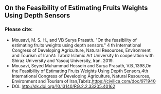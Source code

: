 ## On the Feasibility of Estimating Fruits Weights Using Depth Sensors

### Please cite:
- Mousavi, M. S. H., and VB Surya Prasath. "On the feasibility of estimating fruits weights using depth sensors." 4 th International Congress of Developing Agriculture, Natural Resources, Environment and Tourism of IranAt: Tabriz Islamic Art University In cooperation with Shiraz University and Yasouj University, Iran. 2019.
- Mousavi, Seyed Muhammad Hossein and Surya Prasath, V.B.,1398,On the Feasibility of Estimating Fruits Weights Using Depth Sensors,4th International Congress of Developing Agriculture, Natural Resources, Environment and Tourism of Iran,Tabriz,https://civilica.com/doc/971940
- DOI: http://dx.doi.org/10.13140/RG.2.2.33205.40162
